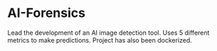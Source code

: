 # AI-Forensics
Lead the development of an AI image detection tool. Uses 5 different metrics to make predictions.
Project has also been dockerized.
